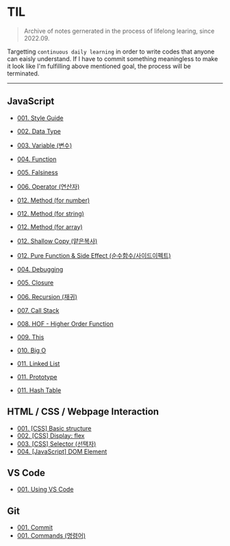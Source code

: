# TIL

> Archive of notes gernerated in the process of lifelong learing, since 2022.09.

Targetting `continuous daily learning` in order to write codes that anyone can eaisly understand.
If I have to commit something meaningless to make it look like I'm fulfilling above mentioned goal, the process will be terminated.

---

## JavaScript

* [001. Style Guide](https://github.com/j25nkh/TIL/blob/master/JavaScript/Style_guide.md)

* [002. Data Type](https://github.com/j25nkh/TIL/blob/master/JavaScript/Data_type.md)
* [003. Variable (변수)](https://github.com/j25nkh/TIL/blob/master/JavaScript/Variable.md)
* [004. Function](https://github.com/j25nkh/TIL/blob/master/JavaScript/Function.md)
* [005. Falsiness](https://github.com/j25nkh/TIL/blob/master/JavaScript/Falsiness.md)
* [006. Operator (연산자)](https://github.com/j25nkh/TIL/blob/master/JavaScript/Operator.md)

* [012. Method (for number)](https://github.com/j25nkh/TIL/blob/master/JavaScript/Method_number.md)
* [012. Method (for string)](https://github.com/j25nkh/TIL/blob/master/JavaScript/Method_string.md)
* [012. Method (for array)](https://github.com/j25nkh/TIL/blob/master/JavaScript/Method_array.md)
* [012. Shallow Copy (얕은복사)](https://github.com/j25nkh/TIL/blob/master/JavaScript/Shallow_copy.md)
* [012. Pure Function & Side Effect (순수함수/사이드이펙트)](https://github.com/j25nkh/TIL/blob/master/JavaScript/Side_effect.md)


* [004. Debugging](https://github.com/j25nkh/TIL/blob/master/JavaScript/Debugging.md)

* [005. Closure](https://github.com/j25nkh/TIL/blob/master/JavaScript/Closure.md)
* [006. Recursion (재귀)](https://github.com/j25nkh/TIL/blob/master/JavaScript/Recursion.md)
* [007. Call Stack](https://github.com/j25nkh/TIL/blob/master/JavaScript/Call_stack.md)
* [008. HOF - Higher Order Function](https://github.com/j25nkh/TIL/blob/master/JavaScript/HOF.md)
* [009. This](https://github.com/j25nkh/TIL/blob/master/JavaScript/This.md)
* [010. Big O](https://github.com/j25nkh/TIL/blob/master/JavaScript/Big_O.md)
* [011. Linked List](https://github.com/j25nkh/TIL/blob/master/JavaScript/Linked_list.md)

* [011. Prototype](https://github.com/j25nkh/TIL/blob/master/JavaScript/Prototype.md)
* [011. Hash Table](https://github.com/j25nkh/TIL/blob/master/JavaScript/Hash_table.md)



## HTML / CSS / Webpage Interaction
* [001. [CSS] Basic structure](https://github.com/j25nkh/TIL/blob/master/CSS/Basic_structure.md)
* [002. [CSS] Display: flex](https://github.com/j25nkh/TIL/blob/master/CSS/Display_flex.md)
* [003. [CSS] Selector (선택자)](https://github.com/j25nkh/TIL/blob/master/CSS/Selector.md)
* [004. [JavaScript] DOM Element](https://github.com/j25nkh/TIL/blob/master/Webpage_interaction/DOM_element.md)

## VS Code
* [001. Using VS Code](https://github.com/j25nkh/TIL/blob/master/VS_Code/using_VSCode.md)

## Git
* [001. Commit](https://github.com/j25nkh/TIL/blob/master/Github/Commit.md)
* [001. Commands (명령어)](https://github.com/j25nkh/TIL/blob/master/Github/Commands.md)
